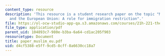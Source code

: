 ```yaml
---
content_type: resource
description: 'This resource is a student research paper on the topic "Muslim Integration
  and the European Union: A role for immigration restriction".'
file: https://ol-ocw-studio-app-qa.s3.amazonaws.com/courses/21h-221-the-places-of-migration-in-united-states-history-fall-2006/d4cf5388e5ff9cd58cff8a6630cc18a7_paper_muslim_eu.pdf
file_type: application/pdf
parent_uid: 104893c7-980e-b3ba-6a64-cd1ac205f903
resourcetype: Document
title: paper_muslim_eu.pdf
uid: d4cf5388-e5ff-9cd5-8cff-8a6630cc18a7
---
```

